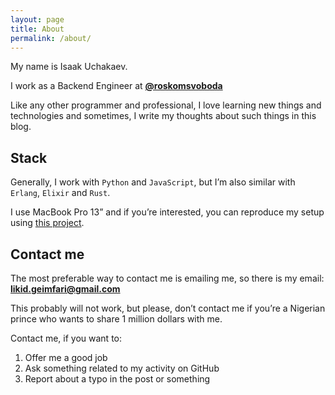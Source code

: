 ```yaml
---
layout: page
title: About
permalink: /about/
---
```


My name is Isaak Uchakaev.

I work as a Backend Engineer at <a target="_blank" href="https://github.com/roskomsvoboda"><b>@roskomsvoboda</b></a>

Like any other programmer and professional, I love learning new things
and technologies and sometimes, I write my thoughts about such things in
this blog.

## Stack

Generally, I work with `Python` and `JavaScript`, but I’m also similar
with `Erlang`, `Elixir` and `Rust`.

I use MacBook Pro 13” and if you’re interested, you can reproduce my
setup using <a target="_blank" href="https://github.com/lk-geimfari/macbook">this project</a>.

## Contact me

The most preferable way to contact me is emailing me, so there is my
email: <a href="mailto:likid.geimfari@gmail.com"><b>likid.geimfari@gmail.com</b></a>

This probably will not work, but please, don’t contact me if you’re a
Nigerian prince who wants to share 1 million dollars with me.

Contact me, if you want to:

1.  Offer me a good job
2.  Ask something related to my activity on GitHub
3.  Report about a typo in the post or something
